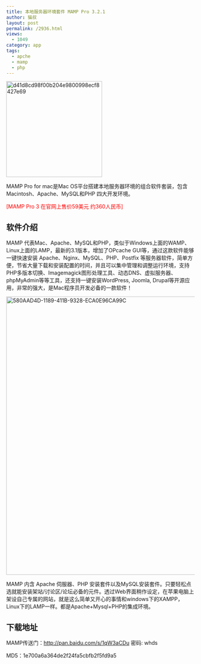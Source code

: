 ```yaml
---
title: 本地服务器环境套件 MAMP Pro 3.2.1
author: 猫叔
layout: post
permalink: /2936.html
views:
  - 1049
category: app
tags:
  - apche
  - mamp
  - php
---
```

[<img class=" size-full wp-image-2938 aligncenter" src="http://cache.maoshu.cc//wp-content/uploads/2015/04/d41d8cd98f00b204e9800998ecf8427e69.png" alt="d41d8cd98f00b204e9800998ecf8427e69" width="256" height="256" />][1]

MAMP Pro for mac是Mac OS平台搭建本地服务器环境的组合软件套装，包含 Macintosh、Apache、MySQL和PHP 四大开发环境。

<span style="color: #ff0000;">[MAMP Pro 3 在官网上售价59美元 约360人民币]</span>

## 软件介绍

MAMP 代表Mac、Apache、MySQL和PHP，类似于Windows上面的WAMP、Linux上面的LAMP，最新的3.1版本，增加了OPcache GUI等，通过这款软件能够一键快速安装 Apache、Nginx、MySQL、PHP、Postfix 等服务器软件，简单方便，节省大量下载和安装配置的时间，并且可以集中管理和调整运行环境，支持PHP多版本切换、Imagemagick图形处理工具、动态DNS、虚拟服务器、phpMyAdmin等等工具，还支持一键安装WordPress, Joomla, Drupal等开源应用，非常的强大，是Mac程序员开发必备的一款软件！

[<img class=" aligncenter" src="http://cache.maoshu.cc//wp-content/uploads/2015/04/580AAD4D-1189-411B-9328-ECA0E96CA99C.jpg" alt="580AAD4D-1189-411B-9328-ECA0E96CA99C" width="940" height="743" />][2]

MAMP 内含 Apache 伺服器、PHP 安装套件以及MySQL安装套件。只要轻松点选就能安装架站/讨论区/论坛必备的元件。透过Web界面稍作设定，在苹果电脑上架设自己专属的网站，就是这么简单又开心的事情和windows下的XAMPP，Linux下的LAMP一样。都是Apache+Mysql+PHP的集成环境。

## 下载地址

MAMP传送门：<http://pan.baidu.com/s/1qW3aCDu> 密码: whds

MD5：1e700a6a364de2f24fa5cbfb2f5fd9a5


 [1]: http://cache.maoshu.cc//wp-content/uploads/2015/04/d41d8cd98f00b204e9800998ecf8427e69.png
 [2]: http://cache.maoshu.cc//wp-content/uploads/2015/04/580AAD4D-1189-411B-9328-ECA0E96CA99C.jpg

